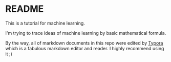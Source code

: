 # README

This is a tutorial for machine learning.

I'm trying to trace ideas of machine learning by basic mathematical formula.

By the way, all of markdown documents in this repo were edited by [Typora](https://www.typora.io/) which is a fabulous markdown editor and reader. I highly recommend using it ;)


